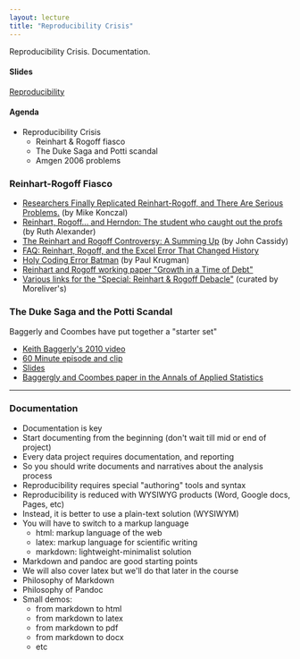 ```yaml
---
layout: lecture
title: "Reproducibility Crisis"
---
```


<p class="message">
  Reproducibility Crisis. Documentation.
</p>


<h4>
	<span class="fa fa-picture-o fa-lg main-list-item-icon"></span>
	Slides
</h4>

<a href="" target="_blank">Reproducibility</a>


<h4>
	<span class="fa fa-bars fa-lg main-list-item-icon"></span>
	Agenda
</h4>

- Reproducibility Crisis
	- Reinhart & Rogoff fiasco
	- The Duke Saga and Potti scandal
	- Amgen 2006 problems


### Reinhart-Rogoff Fiasco

- [Researchers Finally Replicated Reinhart-Rogoff, and There Are Serious Problems.](http://rooseveltinstitute.org/researchers-finally-replicated-reinhart-rogoff-and-there-are-serious-problems/) (by Mike Konczal)
- [Reinhart, Rogoff... and Herndon: The student who caught out the profs](http://www.bbc.com/news/magazine-22223190) (by Ruth Alexander)
- [The Reinhart and Rogoff Controversy: A Summing Up](http://www.newyorker.com/news/john-cassidy/the-reinhart-and-rogoff-controversy-a-summing-up) (by John Cassidy) 
- [FAQ: Reinhart, Rogoff, and the Excel Error That Changed History](http://www.bloomberg.com/news/articles/2013-04-18/faq-reinhart-rogoff-and-the-excel-error-that-changed-history)
- [Holy Coding Error Batman](http://krugman.blogs.nytimes.com/2013/04/16/holy-coding-error-batman/) (by Paul Krugman)
- [Reinhart and Rogoff working paper "Growth in a Time of Debt"](http://www.nber.org/papers/w15639)
- [Various links for the "Special: Reinhart & Rogoff Debacle"](http://morelivers.blogspot.fr/2013/04/21st-apr-special-reinhart-rogoff-debacle.html) (curated by Moreliver's)


### The Duke Saga and the Potti Scandal

Baggerly and Coombes have put together a "starter set"

- [Keith Baggerly's 2010 video](http://videolectures.net/cancerbioinformatics2010_baggerly_irrh/)
- [60 Minute episode and clip](http://www.cbsnews.com/8301-18560_162-57376073/deception-at-duke/)
- [Slides](http://bioinformatics.mdanderson.org/Supplements/ReproRsch-All/Modified/StarterSet/baggerly_nebraska12.pdf)
- [Baggergly and Coombes paper in the Annals of Applied Statistics](http://arxiv.org/pdf/1010.1092.pdf)

------


### Documentation

- Documentation is key
- Start documenting from the beginning (don't wait till mid or end of project)
- Every data project requires documentation, and reporting
- So you should write documents and narratives about the analysis process
- Reproducibility requires special "authoring" tools and syntax
- Reproducibility is reduced with WYSIWYG products (Word, Google docs, Pages, etc)
- Instead, it is better to use a plain-text solution (WYSIWYM)
- You will have to switch to a markup language
	+ html: markup language of the web
	+ latex: markup language for scientific writing
	+ markdown: lightweight-minimalist solution
- Markdown and pandoc are good starting points
- We will also cover latex but we'll do that later in the course
- Philosophy of Markdown
- Philosophy of Pandoc
- Small demos:
	+ from markdown to html
	+ from markdown to latex
	+ from markdown to pdf
	+ from markdown to docx
	+ etc
